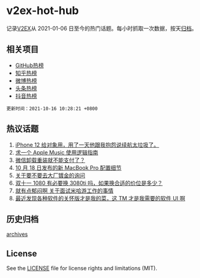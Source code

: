# v2ex-hot-hub

 记录[V2EX](https://www.v2ex.com/)从 2021-01-06 日至今的热门话题。每小时抓取一次数据，按天[归档](archives)。
 
 ## 相关项目

- [GitHub热榜](https://github.com/lonnyzhang423/github-hot-hub)
- [知乎热榜](https://github.com/lonnyzhang423/zhihu-hot-hub)
- [微博热榜](https://github.com/lonnyzhang423/weibo-hot-hub)
- [头条热榜](https://github.com/lonnyzhang423/toutiao-hot-hub)
- [抖音热榜](https://github.com/lonnyzhang423/douyin-hot-hub)


 `更新时间：2021-10-16 10:28:21 +0800`

## 热议话题

1. [iPhone 12 给对象用，用了一天他跟我抱怨说续航太垃圾了。](https://www.v2ex.com/t/807964)
1. [求一个 Apple Music 使用逻辑指南](https://www.v2ex.com/t/808026)
1. [微信卸载重装就不能支付了？](https://www.v2ex.com/t/807960)
1. [10 月 18 日发布的新 MacBook Pro 配置细节](https://www.v2ex.com/t/808021)
1. [关于要不要去大厂镀金的询问](https://www.v2ex.com/t/807986)
1. [双十一 1080 有必要换 3080ti 吗，如果换合适的价位是多少？](https://www.v2ex.com/t/808007)
1. [就有点郁闷啊 关于面试米哈游工作的事情](https://www.v2ex.com/t/807962)
1. [最近发现各种软件的关怀版才是我的菜，这 TM 才是我需要的软件 UI 啊](https://www.v2ex.com/t/808060)

## 历史归档

[archives](archives)

## License

See the [LICENSE](LICENSE) file for license rights and limitations (MIT).
